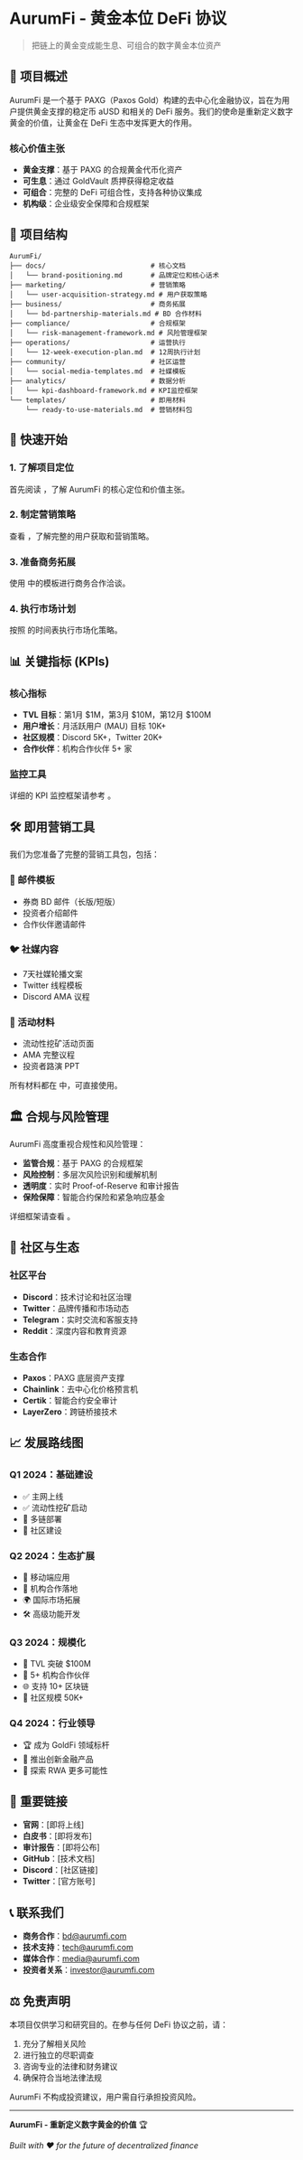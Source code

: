 # AurumFi - 黄金本位 DeFi 协议

> 把链上的黄金变成能生息、可组合的数字黄金本位资产

## 🎯 项目概述

AurumFi 是一个基于 PAXG（Paxos Gold）构建的去中心化金融协议，旨在为用户提供黄金支撑的稳定币 aUSD 和相关的 DeFi 服务。我们的使命是重新定义数字黄金的价值，让黄金在 DeFi 生态中发挥更大的作用。

### 核心价值主张
- **黄金支撑**：基于 PAXG 的合规黄金代币化资产
- **可生息**：通过 GoldVault 质押获得稳定收益
- **可组合**：完整的 DeFi 可组合性，支持各种协议集成
- **机构级**：企业级安全保障和合规框架

## 📁 项目结构

```
AurumFi/
├── docs/                          # 核心文档
│   └── brand-positioning.md       # 品牌定位和核心话术
├── marketing/                     # 营销策略
│   └── user-acquisition-strategy.md # 用户获取策略
├── business/                      # 商务拓展
│   └── bd-partnership-materials.md # BD 合作材料
├── compliance/                    # 合规框架
│   └── risk-management-framework.md # 风险管理框架
├── operations/                    # 运营执行
│   └── 12-week-execution-plan.md  # 12周执行计划
├── community/                     # 社区运营
│   └── social-media-templates.md  # 社媒模板
├── analytics/                     # 数据分析
│   └── kpi-dashboard-framework.md # KPI监控框架
└── templates/                     # 即用材料
    └── ready-to-use-materials.md  # 营销材料包
```

## 🚀 快速开始

### 1. 了解项目定位
首先阅读 <mcfile name="brand-positioning.md" path="docs/brand-positioning.md"></mcfile>，了解 AurumFi 的核心定位和价值主张。

### 2. 制定营销策略
查看 <mcfile name="user-acquisition-strategy.md" path="marketing/user-acquisition-strategy.md"></mcfile>，了解完整的用户获取和营销策略。

### 3. 准备商务拓展
使用 <mcfile name="bd-partnership-materials.md" path="business/bd-partnership-materials.md"></mcfile> 中的模板进行商务合作洽谈。

### 4. 执行市场计划
按照 <mcfile name="12-week-execution-plan.md" path="operations/12-week-execution-plan.md"></mcfile> 的时间表执行市场化策略。

## 📊 关键指标 (KPIs)

### 核心指标
- **TVL 目标**：第1月 $1M，第3月 $10M，第12月 $100M
- **用户增长**：月活跃用户 (MAU) 目标 10K+
- **社区规模**：Discord 5K+，Twitter 20K+
- **合作伙伴**：机构合作伙伴 5+ 家

### 监控工具
详细的 KPI 监控框架请参考 <mcfile name="kpi-dashboard-framework.md" path="analytics/kpi-dashboard-framework.md"></mcfile>。

## 🛠️ 即用营销工具

我们为您准备了完整的营销工具包，包括：

### 📧 邮件模板
- 券商 BD 邮件（长版/短版）
- 投资者介绍邮件
- 合作伙伴邀请邮件

### 🐦 社媒内容
- 7天社媒轮播文案
- Twitter 线程模板
- Discord AMA 议程

### 🎯 活动材料
- 流动性挖矿活动页面
- AMA 完整议程
- 投资者路演 PPT

所有材料都在 <mcfile name="ready-to-use-materials.md" path="templates/ready-to-use-materials.md"></mcfile> 中，可直接使用。

## 🏛️ 合规与风险管理

AurumFi 高度重视合规性和风险管理：

- **监管合规**：基于 PAXG 的合规框架
- **风险控制**：多层次风险识别和缓解机制
- **透明度**：实时 Proof-of-Reserve 和审计报告
- **保险保障**：智能合约保险和紧急响应基金

详细框架请查看 <mcfile name="risk-management-framework.md" path="compliance/risk-management-framework.md"></mcfile>。

## 👥 社区与生态

### 社区平台
- **Discord**：技术讨论和社区治理
- **Twitter**：品牌传播和市场动态
- **Telegram**：实时交流和客服支持
- **Reddit**：深度内容和教育资源

### 生态合作
- **Paxos**：PAXG 底层资产支撑
- **Chainlink**：去中心化价格预言机
- **Certik**：智能合约安全审计
- **LayerZero**：跨链桥接技术

## 📈 发展路线图

### Q1 2024：基础建设
- ✅ 主网上线
- ✅ 流动性挖矿启动
- 🔄 多链部署
- 🔄 社区建设

### Q2 2024：生态扩展
- 📱 移动端应用
- 🏦 机构合作落地
- 🌍 国际市场拓展
- 🛠️ 高级功能开发

### Q3 2024：规模化
- 🎯 TVL 突破 $100M
- 🤝 5+ 机构合作伙伴
- 🌐 支持 10+ 区块链
- 👥 社区规模 50K+

### Q4 2024：行业领导
- 🏆 成为 GoldFi 领域标杆
- 🌟 推出创新金融产品
- 🔮 探索 RWA 更多可能性

## 🔗 重要链接

- **官网**：[即将上线]
- **白皮书**：[即将发布]
- **审计报告**：[即将公布]
- **GitHub**：[技术文档]
- **Discord**：[社区链接]
- **Twitter**：[官方账号]

## 📞 联系我们

- **商务合作**：bd@aurumfi.com
- **技术支持**：tech@aurumfi.com
- **媒体合作**：media@aurumfi.com
- **投资者关系**：investor@aurumfi.com

## ⚖️ 免责声明

本项目仅供学习和研究目的。在参与任何 DeFi 协议之前，请：

1. 充分了解相关风险
2. 进行独立的尽职调查
3. 咨询专业的法律和财务建议
4. 确保符合当地法律法规

AurumFi 不构成投资建议，用户需自行承担投资风险。

---

**AurumFi - 重新定义数字黄金的价值** 🏆

*Built with ❤️ for the future of decentralized finance*
